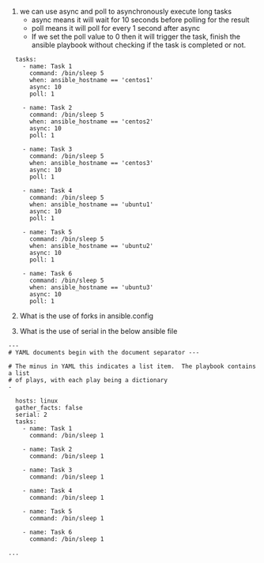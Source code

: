1. we can use async and poll to asynchronously execute long tasks
   - async means it will wait for 10 seconds before polling for the result
   - poll means it will poll for every 1 second after async
   - If we set the poll value to 0 then it will trigger the task, finish the ansible playbook without checking if the task is completed or not.

```
  tasks:
    - name: Task 1
      command: /bin/sleep 5
      when: ansible_hostname == 'centos1'
      async: 10
      poll: 1

    - name: Task 2
      command: /bin/sleep 5
      when: ansible_hostname == 'centos2'
      async: 10
      poll: 1

    - name: Task 3
      command: /bin/sleep 5
      when: ansible_hostname == 'centos3'
      async: 10
      poll: 1

    - name: Task 4
      command: /bin/sleep 5
      when: ansible_hostname == 'ubuntu1'
      async: 10
      poll: 1

    - name: Task 5
      command: /bin/sleep 5
      when: ansible_hostname == 'ubuntu2'
      async: 10
      poll: 1

    - name: Task 6
      command: /bin/sleep 5
      when: ansible_hostname == 'ubuntu3'
      async: 10
      poll: 1
```

2. What is the use of forks in ansible.config

3. What is the use of serial in the below ansible file

```
---
# YAML documents begin with the document separator ---

# The minus in YAML this indicates a list item.  The playbook contains a list
# of plays, with each play being a dictionary
-

  hosts: linux
  gather_facts: false
  serial: 2
  tasks:
    - name: Task 1
      command: /bin/sleep 1

    - name: Task 2
      command: /bin/sleep 1

    - name: Task 3
      command: /bin/sleep 1

    - name: Task 4
      command: /bin/sleep 1

    - name: Task 5
      command: /bin/sleep 1

    - name: Task 6
      command: /bin/sleep 1

...
```